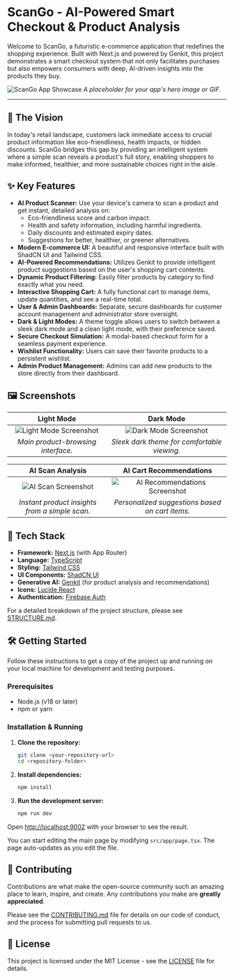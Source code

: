 # ScanGo - AI-Powered Smart Checkout & Product Analysis

Welcome to ScanGo, a futuristic e-commerce application that redefines the shopping experience. Built with Next.js and powered by Genkit, this project demonstrates a smart checkout system that not only facilitates purchases but also empowers consumers with deep, AI-driven insights into the products they buy.

![ScanGo App Showcase](https://placehold.co/1200x600.png)
*A placeholder for your app's hero image or GIF.*

---

## 🌟 The Vision

In today's retail landscape, customers lack immediate access to crucial product information like eco-friendliness, health impacts, or hidden discounts. ScanGo bridges this gap by providing an intelligent system where a simple scan reveals a product's full story, enabling shoppers to make informed, healthier, and more sustainable choices right in the aisle.

## ✨ Key Features

- **AI Product Scanner:** Use your device's camera to scan a product and get instant, detailed analysis on:
  - Eco-friendliness score and carbon impact.
  - Health and safety information, including harmful ingredients.
  - Daily discounts and estimated expiry dates.
  - Suggestions for better, healthier, or greener alternatives.
- **Modern E-commerce UI:** A beautiful and responsive interface built with ShadCN UI and Tailwind CSS.
- **AI-Powered Recommendations:** Utilizes Genkit to provide intelligent product suggestions based on the user's shopping cart contents.
- **Dynamic Product Filtering:** Easily filter products by category to find exactly what you need.
- **Interactive Shopping Cart:** A fully functional cart to manage items, update quantities, and see a real-time total.
- **User & Admin Dashboards:** Separate, secure dashboards for customer account management and administrator store oversight.
- **Dark & Light Modes:** A theme toggle allows users to switch between a sleek dark mode and a clean light mode, with their preference saved.
- **Secure Checkout Simulation:** A modal-based checkout form for a seamless payment experience.
- **Wishlist Functionality:** Users can save their favorite products to a persistent wishlist.
- **Admin Product Management:** Admins can add new products to the store directly from their dashboard.

## 🖼️ Screenshots

| Light Mode | Dark Mode |
| :---: | :---: |
| ![Light Mode Screenshot](https://placehold.co/600x400.png) | ![Dark Mode Screenshot](https://placehold.co/600x400.png) |
| *Main product-browsing interface.* | *Sleek dark theme for comfortable viewing.* |

| AI Scan Analysis | AI Cart Recommendations |
| :---: | :---: |
| ![AI Scan Screenshot](https://placehold.co/600x400.png) | ![AI Recommendations Screenshot](https://placehold.co/600x400.png) |
| *Instant product insights from a simple scan.* | *Personalized suggestions based on cart items.* |


## 🚀 Tech Stack

- **Framework:** [Next.js](https://nextjs.org/) (with App Router)
- **Language:** [TypeScript](https://www.typescriptlang.org/)
- **Styling:** [Tailwind CSS](https://tailwindcss.com/)
- **UI Components:** [ShadCN UI](https://ui.shadcn.com/)
- **Generative AI:** [Genkit](https://firebase.google.com/docs/genkit) (for product analysis and recommendations)
- **Icons:** [Lucide React](https://lucide.dev/)
- **Authentication:** [Firebase Auth](https://firebase.google.com/docs/auth)

For a detailed breakdown of the project structure, please see [STRUCTURE.md](STRUCTURE.md).

## 🛠️ Getting Started

Follow these instructions to get a copy of the project up and running on your local machine for development and testing purposes.

### Prerequisites

- Node.js (v18 or later)
- npm or yarn

### Installation & Running

1.  **Clone the repository:**
    ```bash
    git clone <your-repository-url>
    cd <repository-folder>
    ```

2.  **Install dependencies:**
    ```bash
    npm install
    ```

3.  **Run the development server:**
    ```bash
    npm run dev
    ```

Open [http://localhost:9002](http://localhost:9002) with your browser to see the result.

You can start editing the main page by modifying `src/app/page.tsx`. The page auto-updates as you edit the file.

## 🤝 Contributing

Contributions are what make the open-source community such an amazing place to learn, inspire, and create. Any contributions you make are **greatly appreciated**.

Please see the [CONTRIBUTING.md](CONTRIBUTING.md) file for details on our code of conduct, and the process for submitting pull requests to us.

## 📜 License

This project is licensed under the MIT License - see the [LICENSE](LICENSE) file for details.
